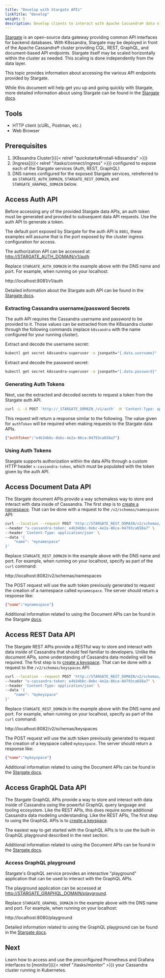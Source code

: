 ```yaml
---
title: "Develop with Stargate APIs"
linkTitle: "Develop"
weight: 5
description: Develop clients to interact with Apache Cassandra® data via Stargate REST, GraphQL and document APIs.
---
```


[Stargate](https://stargate.io/) is an open-source data gateway providing common API interfaces for backend databases. With K8ssandra, Stargate may be deployed in front of the Apache Cassandra® cluster providing CQL, REST, GraphQL, and document-based API endpoints. Stargate itself may be scaled horizontally within the cluster as needed. This scaling is done independently from the data layer.

This topic provides information about accessing the various API endpoints provided by Stargate.

While this document will help get you up and going quickly with Stargate, more detailed information about using Stargate can be found in the [Stargate docs](https://stargate.io/docs/stargate/1.0/quickstart/quickstart.html).

## Tools

* HTTP client (cURL, Postman, etc.)
* Web Browser

## Prerequisites

1. [K8ssandra Cluster]({{< relref "quickstarts#install-k8ssandra" >}})
1. [Ingress]({{< relref "/tasks/connect/ingress" >}}) configured to expose each of the Stargate services (Auth, REST, GraphQL)
1. DNS names configured for the exposed Stargate services, relreferred to as `STARGATE_AUTH_DOMAIN`, `STARGATE_REST_DOMAIN`, and `STARGATE_GRAPHQL_DOMAIN` below.

## Access Auth API

Before accessing any of the provided Stargate data APIs, an auth token must be generated and provided to subsequent data API requests.  Use the auth API to generate a token.

The default port exposed by Stargate for the auth API is `8081`, these examples will assume that is the port exposed by the cluster ingress configuration for access.

The authorization API can be accessed at: <http://STARGATE_AUTH_DOMAIN/v1/auth>

Replace `STARGATE_AUTH_DOMAIN` in the example above with the DNS name and port. For example, when running on your localhost: 

http://localhost:8081/v1/auth

Detailed information about the Stargate auth API can be found in the [Stargate docs](https://stargate.io/docs/stargate/1.0/developers-guide/auth.html).

### Extracting Cassandra username/password Secrets

The auth API requires the Cassandra username and password to be provided to it.  Those values can be extracted from the K8ssandra cluster through the following commands (replace `k8ssandra` with the name configured for your running cluster).

Extract and decode the username secret:

```bash
kubectl get secret k8ssandra-superuser -o jsonpath="{.data.username}" | base64 --decode
```

Extract and decode the password secret:

```bash
kubectl get secret k8ssandra-superuser -o jsonpath="{.data.password}" | base64 --decode
```

### Generating Auth Tokens

Next, use the extracted and decoded secrets to request a token from the Stargate auth API.

```bash
curl -L -X POST 'http://_STARGATE_DOMAIN_/v1/auth' -H 'Content-Type: application/json' --data-raw '{"username": "k8ssandra-superuser", "password": "1LI8TebjjHYrqUk9xYbJnbYJheX3Ckq250byd2ePDPXNtweaYgznmg"}'
```

This request will return a response similar to the following. The value given for `authToken` will be required when making requests to the Stargate data APIs.

```json
{"authToken":"e4b34bbc-0ebc-4e2a-86ca-04793ca658a7"}
```

### Using Auth Tokens

Stargate supports authorization within the data APIs through a custom HTTP header `x-cassandra-token`, which must be populated with the token given by the auth API.

## Access Document Data API

The Stargate document APIs provide a way schemaless way to store and interact with data inside of Cassandra. The first step is to [create a namespace](https://stargate.io/docs/stargate/1.0/quickstart/quick_start-document.html#_creating_schema). That can be done with a request to the `/v2/schemas/namespaces` API:

```bash
curl --location --request POST 'http://STARGATE_REST_DOMAIN/v2/schemas/namespaces' \
--header "x-cassandra-token: e4b34bbc-0ebc-4e2a-86ca-04793ca658a7" \
--header 'Content-Type: application/json' \
--data '{
    "name": "mynamespace"
}'
```

Replace `STARGATE_REST_DOMAIN` in the example above with the DNS name and port. For example, when running on your localhost, specify as part of the `curl` command:

http://localhost:8082/v2/schemas/namespaces

The POST request will use the auth token previously generated to request the creation of a namespace called `mynamespace`. The server should return a response like:

```json
{"name":"mynamespace"}
```

Additional information related to using the Document APIs can be found in the Stargate [docs](https://stargate.io/docs/stargate/1.0/quickstart/quick_start-document.html).

## Access REST Data API

The Stargate REST APIs provide a RESTful way to store and interact with data inside of Cassandra that should feel familiar to developers. Unlike the document APIs, some understanding of Cassandra data modeling will be required. The first step is to [create a keyspace](https://stargate.io/docs/stargate/1.0/quickstart/quick_start-rest.html#_creating_schema). That can be done with a request to the `/v2/schemas/keyspaces` API:

```bash
curl --location --request POST 'http://STARGATE_REST_DOMAIN/v2/schemas/keyspaces' \
--header "x-cassandra-token: e4b34bbc-0ebc-4e2a-86ca-04793ca658a7" \
--header 'Content-Type: application/json' \
--data '{
    "name": "mykeyspace"
}'
```

Replace `STARGATE_REST_DOMAIN` in the example above with the DNS name and port. For example, when running on your localhost, specify as part of the `curl` command: 

http://localhost:8082/v2/schemas/keyspaces

The POST request will use the auth token previously generated to request the creation of a keyspace called `mykeyspace`. The server should return a response like:

```json
{"name":"mykeyspace"}
```

Additional information related to using the Document APIs can be found in the [Stargate docs](https://stargate.io/docs/stargate/1.0/quickstart/quick_start-rest.html).

## Access GraphQL Data API

The Stargate GraphQL APIs provide a way to store and interact with data inside of Cassandra using the powerful GraphQL query language and tooling ecosystem. Like the REST APIs, this does require some additional Cassandra data modeling understanding. Like the REST APIs, The first step to using the GraphQL APIs is to [create a keyspace](https://stargate.io/docs/stargate/1.0/quickstart/quick_start-graphql.html#_creating_schema).

The easiest way to get started with the GraphQL APIs is to use the built-in GraphQL playground described in the next section.

Additional information related to using the Document APIs can be found in the [Stargate docs](https://stargate.io/docs/stargate/1.0/quickstart/quick_start-graphql.html).

### Access GraphQL playground

Stargate's GraphQL service provides an interactive "playground" application that can be used to interact with the GraphQL APIs.

The playground application can be accessed at <http://STARGATE_GRAPHQL_DOMAIN/playground>.

Replace `STARGATE_GRAPHQL_DOMAIN` in the example above with the DNS name and port. For example, when running on your localhost: 

http://localhost:8080/playground

Detailed information related to using the GraphQL playground can be found in the [Stargate docs](https://stargate.io/docs/stargate/1.0/developers-guide/graphql-using.html#_using_the_graphql_playground).

## Next

Learn how to access and use the preconfigured Prometheus and Grafana interfaces to [monitor]({{< relref "/tasks/monitor" >}}) your Cassandra cluster running in Kubernetes.
